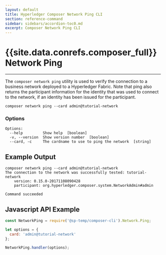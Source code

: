 ```yaml
---
layout: default
title: Hyperledger Composer Network Ping CLI
section: reference-command
sidebar: sidebars/accordion-toc0.md
excerpt: Composer Network Ping CLI
---
```


# {{site.data.conrefs.composer_full}} Network Ping

---

The `composer network ping` utility is used to verify the connection to a business network deployed to a Hyperledger Fabric.
Note that ping also returns the participant information for the identity that was used to connect to the network, if
an identity has been issued for the participant.

```
composer network ping --card admin@tutorial-network
```

### Options
```
Options:
  --help         Show help  [boolean]
  -v, --version  Show version number  [boolean]
  --card, -c     The cardname to use to ping the network  [string]
```

## Example Output

```
composer network ping --card admin@tutorial-network
The connection to the network was successfully tested: tutorial-network
	version: 0.15.0-20171108090428
	participant: org.hyperledger.composer.system.NetworkAdmin#admin

Command succeeded
```

## Javascript API Example

``` javascript
const NetworkPing = require('@sp-temp/composer-cli').Network.Ping;

let options = {
  card: 'admin@tutorial-network'
};

NetworkPing.handler(options);
```
